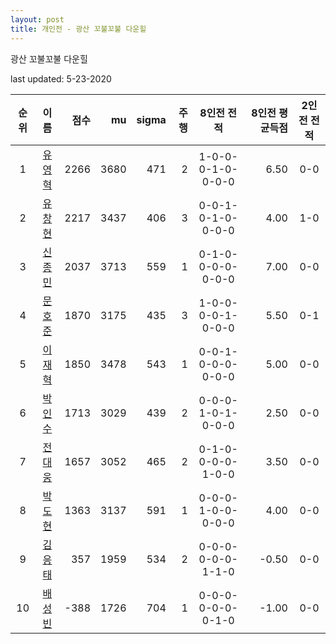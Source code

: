 ```yaml
---
layout: post
title: 개인전 - 광산 꼬불꼬불 다운힐
---
```


광산 꼬불꼬불 다운힐

last updated: 5-23-2020

| 순위 | 이름 | 점수 | mu | sigma | 주행 | 8인전 전적 | 8인전 평균득점 | 2인전 전적 |
|:---:|:---:|---:|---:|---:|---:|:---:|---:|:---:|
| 1 | [유영혁](../yuyeonghyeok) | 2266 | 3680 | 471 | 2 | 1-0-0-0-1-0-0-0-0 | 6.50 | 0-0 |
| 2 | [유창현](../yuchanghyeon) | 2217 | 3437 | 406 | 3 | 0-0-1-0-1-0-0-0-0 | 4.00 | 1-0 |
| 3 | [신종민](../shinjongmin) | 2037 | 3713 | 559 | 1 | 0-1-0-0-0-0-0-0-0 | 7.00 | 0-0 |
| 4 | [문호준](../munhojun) | 1870 | 3175 | 435 | 3 | 1-0-0-0-0-1-0-0-0 | 5.50 | 0-1 |
| 5 | [이재혁](../ijaehyeok) | 1850 | 3478 | 543 | 1 | 0-0-1-0-0-0-0-0-0 | 5.00 | 0-0 |
| 6 | [박인수](../bakinsu) | 1713 | 3029 | 439 | 2 | 0-0-0-1-0-1-0-0-0 | 2.50 | 0-0 |
| 7 | [전대웅](../jeondaewoong) | 1657 | 3052 | 465 | 2 | 0-1-0-0-0-0-1-0-0 | 3.50 | 0-0 |
| 8 | [박도현](../bakdohyeon) | 1363 | 3137 | 591 | 1 | 0-0-0-1-0-0-0-0-0 | 4.00 | 0-0 |
| 9 | [김응태](../gimeungtae) | 357 | 1959 | 534 | 2 | 0-0-0-0-0-0-1-1-0 | -0.50 | 0-0 |
| 10 | [배성빈](../baeseongbin) | -388 | 1726 | 704 | 1 | 0-0-0-0-0-0-0-1-0 | -1.00 | 0-0 |
